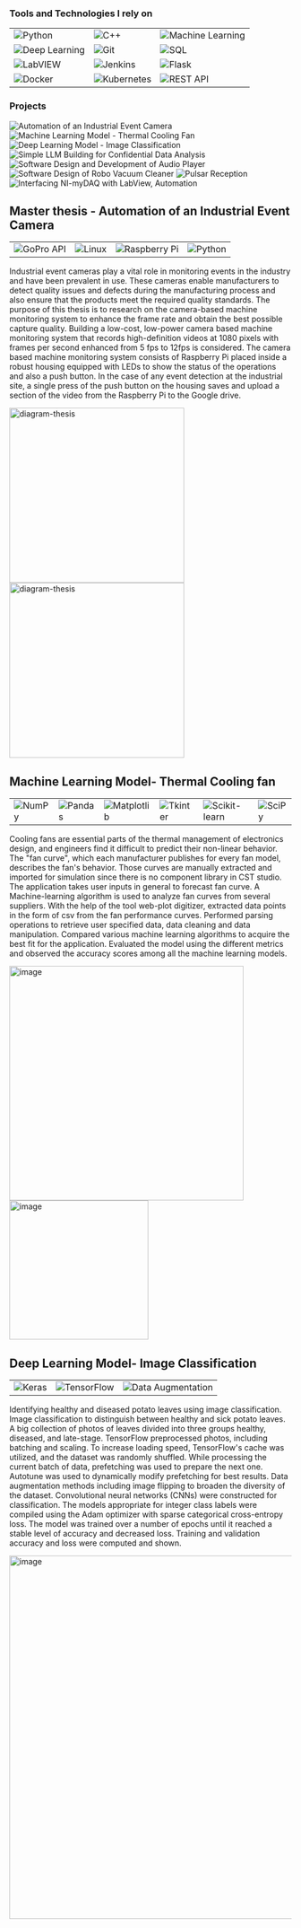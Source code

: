 
<!---
rajivkaushik11/rajivkaushik11 is a ✨ special ✨ repository because its `README.md` (this file) appears on your GitHub profile.
You can click the Preview link to take a look at your changes.
--->

<h3>Tools and Technologies I  rely on </h3>
<table>
  <tr>
    <td>
      <img alt="Python" src="https://img.shields.io/badge/-Python-3776AB?style=flat-square&logo=python&logoColor=white" />
    </td>
    <td>
      <img alt="C++" src="https://img.shields.io/badge/-C++-00599C?style=flat-square&logo=c%2B%2B&logoColor=white" />
    </td>
    <td>
      <img alt="Machine Learning" src="https://img.shields.io/badge/-Machine%20Learning-102230?style=flat-square&logo=machine-learning&logoColor=white" />
    </td>
  </tr>
  <tr>
    <td>
      <img alt="Deep Learning" src="https://img.shields.io/badge/-Deep%20Learning-102230?style=flat-square&logo=deep-learning&logoColor=white" />
    </td>
    <td>
      <img alt="Git" src="https://img.shields.io/badge/-Git-F05032?style=flat-square&logo=git&logoColor=white" />
    </td>
    <td>
      <img alt="SQL" src="https://img.shields.io/badge/-SQL-4479A1?style=flat-square&logo=sql&logoColor=white" />
    </td>
  </tr>
  <tr>
    <td>
      <img alt="LabVIEW" src="https://img.shields.io/badge/-LabVIEW-FFDB00?style=flat-square&logo=labview&logoColor=black" />
    </td>
    <td>
      <img alt="Jenkins" src="https://img.shields.io/badge/-Jenkins-D24939?style=flat-square&logo=jenkins&logoColor=white" />
    </td>
    <td>
      <img alt="Flask" src="https://img.shields.io/badge/-Flask-000000?style=flat-square&logo=flask&logoColor=white" />
    </td>
  </tr>
  <tr>
    <td>
      <img alt="Docker" src="https://img.shields.io/badge/-Docker-2496ED?style=flat-square&logo=docker&logoColor=white" />
    </td>
    <td>
      <img alt="Kubernetes" src="https://img.shields.io/badge/-Kubernetes-326CE5?style=flat-square&logo=kubernetes&logoColor=white" />
    </td>
    <td>
      <img alt="REST API" src="https://img.shields.io/badge/-REST%20API-02569B?style=flat-square&logo=fastapi&logoColor=white" />
    </td>
  </tr>
</table>

<h3>Projects</h3>
<img alt="Automation of an Industrial Event Camera" src="https://img.shields.io/badge/-Automation%20of%20an%20Industrial%20Event%20Camera-000000?style=flat-square&logoColor=white" />
<img alt="Machine Learning Model - Thermal Cooling Fan" src="https://img.shields.io/badge/-Machine%20Learning%20Model%20--%20Thermal%20Cooling%20Fan-000000?style=flat-square&logoColor=white" />
<img alt="Deep Learning Model - Image Classification" src="https://img.shields.io/badge/-Deep%20Learning%20Model%20--%20Image%20Classification-000000?style=flat-square&logoColor=white" />
<img alt="Simple LLM Building for Confidential Data Analysis" src="https://img.shields.io/badge/-Simple%20LLM%20Building%20for%20Confidential%20Data%20Analysis-000000?style=flat-square&logoColor=white" />
<img alt="Software Design and Development of Audio Player" src="https://img.shields.io/badge/-Software%20Design%20and%20Development%20of%20Audio%20Player-000000?style=flat-square&logoColor=white" />
<img alt="Software Design of Robo Vacuum Cleaner" src="https://img.shields.io/badge/-Software%20Design%20of%20Robo%20Vacuum%20Cleaner-000000?style=flat-square&logoColor=white" />
<img alt="Pulsar Reception" src="https://img.shields.io/badge/-Pulsar%20Reception-000000?style=flat-square&logoColor=white" />
<img alt="Interfacing NI-myDAQ with LabView, Automation" src="https://img.shields.io/badge/-Interfacing%20NI--myDAQ%20with%20LabView%2C%20Automation-000000?style=flat-square&logoColor=white" />









<h2> Master thesis - Automation of an Industrial Event Camera</h2>
<table>
  <tr>
    <td>
      <img alt="GoPro API" src="https://img.shields.io/badge/-GoPro%20API-00ADEF?style=flat-square&logo=gopro&logoColor=white" />
    </td>
    <td>
      <img alt="Linux" src="https://img.shields.io/badge/-Linux-FCC624?style=flat-square&logo=linux&logoColor=black" />
    </td>
    <td>
      <img alt="Raspberry Pi" src="https://img.shields.io/badge/-Raspberry%20Pi-A22846?style=flat-square&logo=raspberry-pi&logoColor=white" />
    </td>
    <td>
      <img alt="Python" src="https://img.shields.io/badge/-Python-3776AB?style=flat-square&logo=python&logoColor=white" />
    </td>
  </tr>
</table>


<p>Industrial event cameras play a vital role in monitoring events in the industry and have been prevalent in use. These cameras enable manufacturers to detect quality issues and defects during the manufacturing process and also ensure that the products meet the required quality standards. The purpose of this thesis is to research on the camera-based machine monitoring system to enhance the frame rate and obtain the best possible capture quality.
Building a low-cost, low-power camera based machine monitoring system that records high-definition videos at 1080 pixels with frames per second enhanced from 5 fps to 12fps is considered. The camera based machine monitoring system consists of Raspberry Pi placed inside a robust housing equipped with LEDs to show the status of the operations and also a push button. In the case of any event detection at the industrial site, a single press of the push button on the housing saves and upload a section of the video from the Raspberry Pi to the Google drive.</p>
<img width="312" alt="diagram-thesis" src="https://github.com/user-attachments/assets/1bd2e94c-b2b4-4fdc-a85a-0a6b77415f8f">
<img width="312" alt="diagram-thesis" src="https://github.com/user-attachments/assets/20b2adf6-5739-4927-bc57-8e846a83c71e">









<h2> Machine Learning Model- Thermal Cooling fan </h2>
<table>
  <tr>
    <td>
      <img alt="NumPy" src="https://img.shields.io/badge/-NumPy-013243?style=flat-square&logo=numpy&logoColor=white" />
    </td>
    <td>
      <img alt="Pandas" src="https://img.shields.io/badge/-Pandas-150458?style=flat-square&logo=pandas&logoColor=white" />
    </td>
    <td>
      <img alt="Matplotlib" src="https://img.shields.io/badge/-Matplotlib-3766AB?style=flat-square&logo=python&logoColor=white" />
    </td>
    <td>
      <img alt="Tkinter" src="https://img.shields.io/badge/-Tkinter-FF6F00?style=flat-square&logo=python&logoColor=white" />
    </td>
    <td>
      <img alt="Scikit-learn" src="https://img.shields.io/badge/-Scikit--learn-F7931E?style=flat-square&logo=scikit-learn&logoColor=white" />
    </td>
    <td>
      <img alt="SciPy" src="https://img.shields.io/badge/-SciPy-8CAAE6?style=flat-square&logo=scipy&logoColor=white" />
    </td>
  </tr>
</table>


<p> Cooling fans are essential parts of the thermal management of electronics design, and engineers find it difficult to predict their non-linear behavior. The "fan curve", which each manufacturer publishes for every fan model, describes the fan's behavior. Those curves are manually extracted and imported for simulation since there is no component library in CST studio. The application takes user inputs in general to forecast fan curve. A Machine-learning algorithm is used to analyze fan curves from several suppliers.  With the help of the tool web-plot digitizer, extracted data points in the form of csv from the fan performance curves. Performed parsing operations to retrieve user specified data, data cleaning and data manipulation. Compared various machine learning algorithms to acquire the best fit for the application. Evaluated the model using the different metrics and observed the accuracy scores among all the machine learning models.</p>

<img width="418" alt="image" src="https://github.com/user-attachments/assets/529bed10-11c1-4cd9-b6d1-9a5667da22db">
<img width="248" alt="image" src="https://github.com/user-attachments/assets/6c723d47-235d-434b-a99f-5873be85a314">

<h2> Deep Learning Model- Image Classification</h2>
<table>
  <tr>
    <td>
      <img alt="Keras" src="https://img.shields.io/badge/-Keras-D00000?style=flat-square&logo=keras&logoColor=white" />
    </td>
    <td>
      <img alt="TensorFlow" src="https://img.shields.io/badge/-TensorFlow-FF6F00?style=flat-square&logo=tensorflow&logoColor=white" />
    </td>
    <td>
      <img alt="Data Augmentation" src="https://img.shields.io/badge/-Data%20Augmentation-4CAF50?style=flat-square&logo=data%20augmentation&logoColor=white" />
    </td>
  </tr>
</table>

<p> Identifying healthy and diseased potato leaves using image classification.
Image classification to distinguish between healthy and sick potato leaves. A big collection of photos of leaves divided into three groups healthy, diseased, and late-stage. TensorFlow preprocessed photos, including batching and scaling. To increase loading speed, TensorFlow's cache was utilized, and the dataset was randomly shuffled. While processing the current batch of data, prefetching was used to prepare the next one. Autotune was used to dynamically modify prefetching for best results. Data augmentation methods including image flipping to broaden the diversity of the dataset. Convolutional neural networks (CNNs) were constructed for classification. The models appropriate for integer class labels were compiled using the Adam optimizer with sparse categorical cross-entropy loss. The model was trained over a number of epochs until it reached a stable level of accuracy and decreased loss. Training and validation accuracy and loss were computed and shown. 
</p>
<img width="648" alt="image" src="https://github.com/user-attachments/assets/6188d103-8b57-4712-9084-86a8eabbc9a7">



















